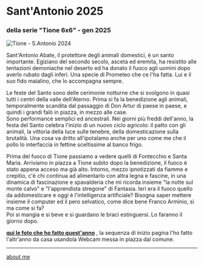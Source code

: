 # Sant'Antonio 2025 
### della serie "Tione 6x6" - gen 2025

![](https://i.postimg.cc/C5dVczgf/Screenshot-2025-01-22-164511.png "Tione - S.Antonio 2024")  

Sant'Antonio Abate, il protettore degli animali domestici, è un santo importante. Egiziano del secondo secolo, asceta ed eremita, ha resistito alle tentazioni demoniache nel deserto ed ha donato il fuoco agli uomini dopo averlo rubato dagli inferi. Una specie di Prometeo che ce l'ha fatta. Lui e il suo fido maialino, che lo accompagna sempre.  

Le feste del Santo sono delle cerimonie notturne che si svolgono in quasi tutti i centri della valle dell'Aterno.  Prima si fa la benedizione agli animali, temporalmente scandita dal passaggio di Don Artur di paese in paese, e quindi i grandi falò in piazza, in mezzo alle case.   
Sono performance semplici ed ancestrali. Nei giorni più freddi dell'anno, la festa del Santo celebra l'inizio di un nuovo ciclo agricolo: il patto con gli animali, la vittoria della luce sulle tenebre, della domesticazione sulla brutalità. Una cosa va dritto all'ipotalamo anche per uno come me che il pollo lo interfaccia in fettine sceltissime al banco frigo.    

Prima del fuoco di Tione passiamo a vedere quelli di Fontecchio e Santa Maria. Arriviamo in piazza a Tione subito dopo la benedizione, il fuoco è stato appena acceso ma già alto. Intorno, mezzo ipnotizzati da fiamme e crepitio, c'è chi continua ad alimentarlo con altra legna e fascine, in una dinamica di fascinazione e spavalderia che mi ricorda insieme "la notte sul monte calvo" e "l'apprendista stregone" di Fantasia. 
Ieri era il fuoco quello da addomesticare e oggi è l'intelligenza artificiale? Bisogna saper mettere insieme il computer ed il pero selvatico, come dice bene Franco Arminio, sì ma come si fa?   
Poi si mangia e si beve e si guardano le braci estinguersi. Lo faranno il giorno dopo.   

[**qui le foto che ho fatto quest'anno**](https://photos.app.goo.gl/Pue7q8XrCrM8EpR56) , la sequenza di inizio pagina l'ho fatto l'altr'anno da casa usandola Webcam messa in piazza dal comune.     

---  
[about me](https://about.me/cacioman) 
